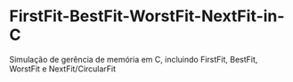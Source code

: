 # FirstFit-BestFit-WorstFit-NextFit-in-C
Simulação de gerência de memória em C, incluindo FirstFit, BestFit, WorstFit e NextFit/CircularFit
